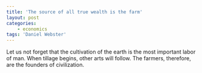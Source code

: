 ```yaml
---
title: 'The source of all true wealth is the farm'
layout: post
categories:
    - economics
tags: 'Daniel Webster'
---
```


Let us not forget that the cultivation of the earth is the most important labor of man. When tillage begins, other arts will follow. The farmers, therefore, are the founders of civilization.